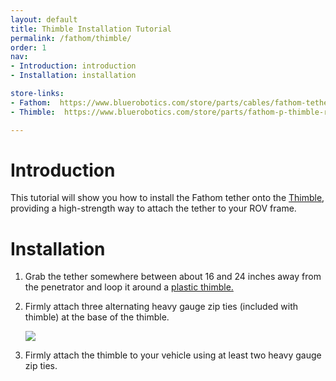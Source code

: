 ```yaml
---
layout: default
title: Thimble Installation Tutorial
permalink: /fathom/thimble/
order: 1
nav:
- Introduction: introduction
- Installation: installation

store-links:
- Fathom:  https://www.bluerobotics.com/store/parts/cables/fathom-tether-nb-4p-26awg-r1/
- Thimble:  https://www.bluerobotics.com/store/parts/fathom-p-thimble-r1/

---
```

	
# Introduction

This tutorial will show you how to install the Fathom tether onto the [Thimble](https://www.bluerobotics.com/store/parts/fathom-p-thimble-r1/), providing a high-strength way to attach the tether to your ROV frame.
	
# Installation

1. Grab the tether somewhere between about 16 and 24 inches away from the penetrator and loop it around a [plastic thimble.](https://www.bluerobotics.com/store/parts/fathom-p-thimble-r1/)

2. Firmly attach three alternating heavy gauge zip ties (included with thimble) at the base of the thimble.

	<img src="/fathom/cad/tether-tutorial-a1.png" class="img-responsive" style="max-width:700px"  />
	
3. Firmly attach the thimble to your vehicle using at least two heavy gauge zip ties.




